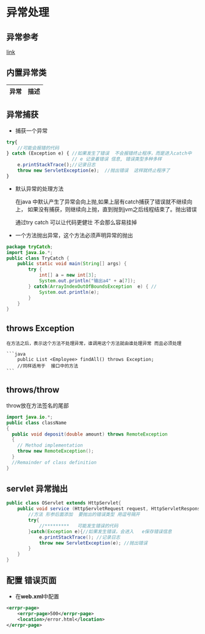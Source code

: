 # 异常处理

## 异常参考

[link](https://www.cnblogs.com/hysum/p/7112011.html)

## 内置异常类

异常 | 描述
-|-




## 异常捕获

* 捕获一个异常
```js
try{
	//可能会报错的代码
} catch (Exception e) { //如果发生了错误  不会报错终止程序，而是进入catch中
						// e 记录着错误 信息, 错误类型多种多样
	e.printStackTrace();//记录日志
	throw new ServletException(e);	//抛出错误  这样就终止程序了
}

```

* 默认异常的处理方法

	在java 中默认产生了异常会向上抛,如果上层有catch捕获了错误就不继续向上，
	如果没有捕获，则继续向上抛，直到抛到jvm之后线程结束了。抛出错误

	通过try catch 可以让代码更健壮  不会那么容易挂掉




* 一个方法抛出异常，这个方法必须声明异常的抛出

```java
package tryCatch;
import java.io.*;
public class TryCatch {
	public static void main(String[] args) {
		try {
			int[] a = new int[3];
			System.out.println("输出a4" + a[7]);
		} catch(ArrayIndexOutOfBoundsException  e) { //
			System.out.println(e);
		}
	}
}
```

## throws Exception

	在方法之后，表示这个方法不处理异常，谁调用这个方法就由谁处理异常 而且必须处理

	```java
		public List <Employee> findAll() throws Exception;
		//同样适用于  接口中的方法
	```


## throws/throw

throw放在方法签名的尾部

```java
import java.io.*;
public class className
{
  public void deposit(double amount) throws RemoteException
  {
    // Method implementation
    throw new RemoteException();
  }
  //Remainder of class definition
}
```


## servlet 异常抛出

```java
public class OServlet extends HttpServlet{
	public void service (HttpServletRequest request, HttpServletResponse response) throws ServletException,IOException}{
		//方法 形参后面添加  要抛出的错误类型 用逗号隔开
		try{
			//*********	  可能发生错误的代码
		}catch(Exception e){//如果发生错误，会进入   e保存错误信息
			e.printStackTrace(); //记录日志
			throw new ServletException(e); //抛出错误
		}
	}
}
```

## 配置 错误页面

* 在**web.xml**中配置

```xml
<errpr-page>
	<errpr-page>500</errpr-page>
	<location>/error.html</location>
</errpr-page>
```

